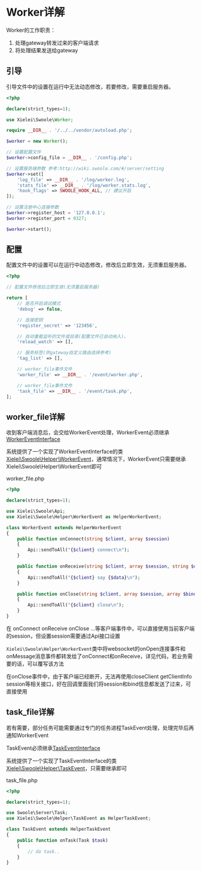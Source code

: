 # Worker详解

Worker的工作职责：

1. 处理gateway转发过来的客户端请求
2. 将处理结果发送给gateway

## 引导

引导文件中的设置在运行中无法动态修改，若要修改，需要重启服务器。

```php
<?php

declare(strict_types=1);

use Xielei\Swoole\Worker;

require __DIR__ . '/../../vendor/autoload.php';

$worker = new Worker();

// 设置配置文件
$worker->config_file = __DIR__ . '/config.php';

// 设置服务端参数 参考:http://wiki.swoole.com/#/server/setting
$worker->set([
    'log_file' => __DIR__ . '/log/worker.log',
    'stats_file' => __DIR__ . '/log/worker.stats.log',
    'hook_flags' => SWOOLE_HOOK_ALL, // 建议开启
]);

// 设置注册中心连接参数
$worker->register_host = '127.0.0.1';
$worker->register_port = 9327;

$worker->start();

```

## 配置

配置文件中的设置可以在运行中动态修改，修改后立即生效，无须重启服务器。

``` php
<?php

// 配置文件修改后立即生效(无须重启服务器)

return [
    // 是否开启调试模式
    'debug' => false,

    // 连接密钥
    'register_secret' => '123456',

    // 自动重载监听的文件或目录(配置文件已自动纳入)。
    'reload_watch' => [],

    // 服务标签(供gateway自定义路由选择参考)
    'tag_list' => [],

    // worker_file事件文件
    'worker_file' => __DIR__ . '/event/worker.php',

    // worker_file事件文件
    'task_file' => __DIR__ . '/event/task.php',
];

```

## worker_file详解

收到客户端消息后，会交给WorkerEvent处理，WorkerEvent必须继承[WorkerEventInterface](../../src/Interfaces/WorkerEventInterface.php)

系统提供了一个实现了WorkerEventInterface的类[Xielei\Swoole\Helper\WorkerEvent](../../src/Helper/WorkerEvent.php)，通常情况下，WorkerEvent只需要继承Xielei\Swoole\Helper\WorkerEvent即可

worker_file.php

``` php
<?php

declare(strict_types=1);

use Xielei\Swoole\Api;
use Xielei\Swoole\Helper\WorkerEvent as HelperWorkerEvent;

class WorkerEvent extends HelperWorkerEvent
{
    public function onConnect(string $client, array $session)
    {
        Api::sendToAll("{$client} connect\n");
    }

    public function onReceive(string $client, array $session, string $data)
    {
        Api::sendToAll("{$client} say {$data}\n");
    }

    public function onClose(string $client, array $session, array $bind)
    {
        Api::sendToAll("{$client} close\n");
    }
}
```

在 onConnect onReceive onClose ...等客户端事件中，可以直接使用当前客户端的session，但设置session需要通过Api接口设置

`Xielei\Swoole\Helper\WorkerEvent`类中将websocket的onOpen连接事件和onMessage消息事件都转发给了onConnect和onReceive，详见代码，若业务需要的话，可以覆写该方法

在onClose事件中，由于客户端已经断开，无法再使用closeClient getClientInfo session等相关接口，好在回调里面我们将session和bind信息都发送了过来，可直接使用

## task_file详解

若有需要，部分任务可能需要通过专门的任务进程TaskEvent处理，处理完毕后再通知WorkerEvent

TaskEvent必须继承[TaskEventInterface](../../src/Interfaces/TaskEventInterface.php)

系统提供了一个实现了TaskEventInterface的类[Xielei\Swoole\Helper\TaskEvent](../../src/Helper/TaskEvent.php)，只需要继承即可

task_file.php

``` php
<?php

declare(strict_types=1);

use Swoole\Server\Task;
use Xielei\Swoole\Helper\TaskEvent as HelperTaskEvent;

class TaskEvent extends HelperTaskEvent
{
    public function onTask(Task $task)
    {
        // do task..
    }
}
```
